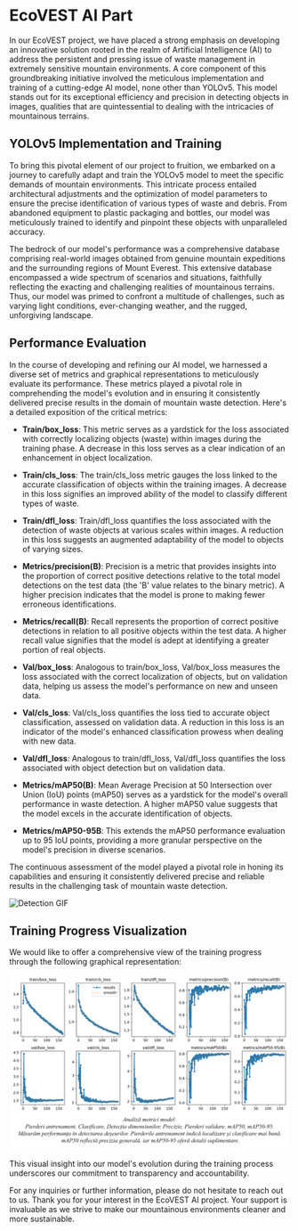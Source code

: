 # EcoVEST AI Part

In our EcoVEST project, we have placed a strong emphasis on developing an innovative solution rooted in the realm of Artificial Intelligence (AI) to address the persistent and pressing issue of waste management in extremely sensitive mountain environments. A core component of this groundbreaking initiative involved the meticulous implementation and training of a cutting-edge AI model, none other than YOLOv5. This model stands out for its exceptional efficiency and precision in detecting objects in images, qualities that are quintessential to dealing with the intricacies of mountainous terrains.

## YOLOv5 Implementation and Training

To bring this pivotal element of our project to fruition, we embarked on a journey to carefully adapt and train the YOLOv5 model to meet the specific demands of mountain environments. This intricate process entailed architectural adjustments and the optimization of model parameters to ensure the precise identification of various types of waste and debris. From abandoned equipment to plastic packaging and bottles, our model was meticulously trained to identify and pinpoint these objects with unparalleled accuracy.

The bedrock of our model's performance was a comprehensive database comprising real-world images obtained from genuine mountain expeditions and the surrounding regions of Mount Everest. This extensive database encompassed a wide spectrum of scenarios and situations, faithfully reflecting the exacting and challenging realities of mountainous terrains. Thus, our model was primed to confront a multitude of challenges, such as varying light conditions, ever-changing weather, and the rugged, unforgiving landscape.

## Performance Evaluation

In the course of developing and refining our AI model, we harnessed a diverse set of metrics and graphical representations to meticulously evaluate its performance. These metrics played a pivotal role in comprehending the model's evolution and in ensuring it consistently delivered precise results in the domain of mountain waste detection. Here's a detailed exposition of the critical metrics:

- **Train/box_loss**: This metric serves as a yardstick for the loss associated with correctly localizing objects (waste) within images during the training phase. A decrease in this loss serves as a clear indication of an enhancement in object localization.

- **Train/cls_loss**: The train/cls_loss metric gauges the loss linked to the accurate classification of objects within the training images. A decrease in this loss signifies an improved ability of the model to classify different types of waste.

- **Train/dfl_loss**: Train/dfl_loss quantifies the loss associated with the detection of waste objects at various scales within images. A reduction in this loss suggests an augmented adaptability of the model to objects of varying sizes.

- **Metrics/precision(B)**: Precision is a metric that provides insights into the proportion of correct positive detections relative to the total model detections on the test data (the 'B' value relates to the binary metric). A higher precision indicates that the model is prone to making fewer erroneous identifications.

- **Metrics/recall(B)**: Recall represents the proportion of correct positive detections in relation to all positive objects within the test data. A higher recall value signifies that the model is adept at identifying a greater portion of real objects.

- **Val/box_loss**: Analogous to train/box_loss, Val/box_loss measures the loss associated with the correct localization of objects, but on validation data, helping us assess the model's performance on new and unseen data.

- **Val/cls_loss**: Val/cls_loss quantifies the loss tied to accurate object classification, assessed on validation data. A reduction in this loss is an indicator of the model's enhanced classification prowess when dealing with new data.

- **Val/dfl_loss**: Analogous to train/dfl_loss, Val/dfl_loss quantifies the loss associated with object detection but on validation data.

- **Metrics/mAP50(B)**: Mean Average Precision at 50 Intersection over Union (IoU) points (mAP50) serves as a yardstick for the model's overall performance in waste detection. A higher mAP50 value suggests that the model excels in the accurate identification of objects.

- **Metrics/mAP50-95B**: This extends the mAP50 performance evaluation up to 95 IoU points, providing a more granular perspective on the model's precision in diverse scenarios.

The continuous assessment of the model played a pivotal role in honing its capabilities and ensuring it consistently delivered precise and reliable results in the challenging task of mountain waste detection.

![Detection GIF](https://github.com/AndrewDisco/EcoVest/blob/main/images/everestDetect1.gif?raw=true)

## Training Progress Visualization

We would like to offer a comprehensive view of the training progress through the following graphical representation:

![Training Progress](https://github.com/AndrewDisco/EcoVest/blob/main/images/resultscap.png?raw=true)

This visual insight into our model's evolution during the training process underscores our commitment to transparency and accountability.

For any inquiries or further information, please do not hesitate to reach out to us. Thank you for your interest in the EcoVEST AI project. Your support is invaluable as we strive to make our mountainous environments cleaner and more sustainable.
